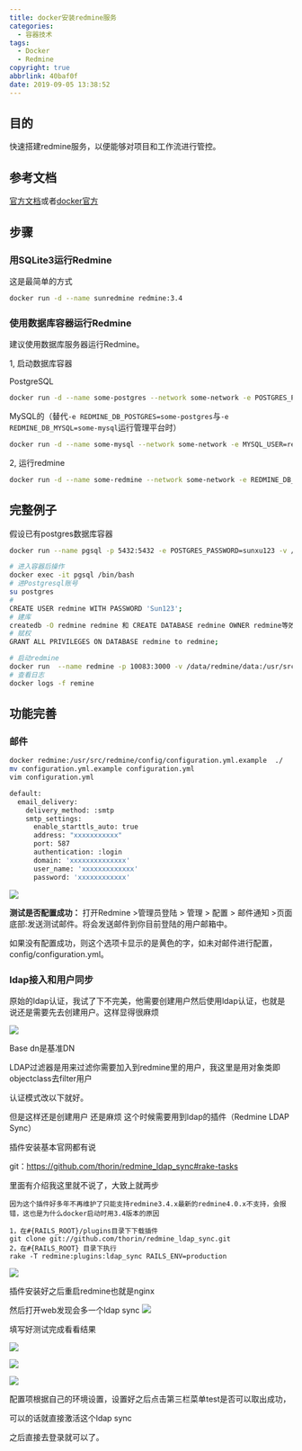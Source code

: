 ```yaml
---
title: docker安装redmine服务
categories:
  - 容器技术
tags:
  - Docker
  - Redmine
copyright: true
abbrlink: 40baf0f
date: 2019-09-05 13:38:52
---
```


## 目的

快速搭建redmine服务，以便能够对项目和工作流进行管控。



## 参考文档

[官方文档](https://hub.docker.com/_/redmine)或者[docker官方](https://docs.docker.com/samples/library/redmine/)

<!--more-->



## 步骤

### 用SQLite3运行Redmine

这是最简单的方式

```bash
docker run -d --name sunredmine redmine:3.4
```

### 使用数据库容器运行Redmine

建议使用数据库服务器运行Redmine。

1, 启动数据库容器

PostgreSQL

```bash
docker run -d --name some-postgres --network some-network -e POSTGRES_PASSWORD=secret -e POSTGRES_USER=redmine postgres
```

MySQL的（替代`-e REDMINE_DB_POSTGRES=some-postgres`与`-e REDMINE_DB_MYSQL=some-mysql`运行管理平台时）

```bash
docker run -d --name some-mysql --network some-network -e MYSQL_USER=redmine -e MYSQL_PASSWORD=secret -e MYSQL_DATABASE=redmine -e MYSQL_RANDOM_ROOT_PASSWORD=1 mysql:5.7
```

2, 运行redmine

```bash
docker run -d --name some-redmine --network some-network -e REDMINE_DB_POSTGRES=some-postgres -e REDMINE_DB_USERNAME=redmine -e REDMINE_DB_PASSWORD=secret redmine
```



## 完整例子

假设已有postgres数据库容器

```bash
docker run --name pgsql -p 5432:5432 -e POSTGRES_PASSWORD=sunxu123 -v /data/postgres:/var/lib/postgresql/data -d postgres:9.4

# 进入容器后操作
docker exec -it pgsql /bin/bash
# 进Postgresql账号
su postgres
#
CREATE USER redmine WITH PASSWORD 'Sun123';
# 建库
createdb -O redmine redmine 和 CREATE DATABASE redmine OWNER redmine等效,二选一即可
# 赋权
GRANT ALL PRIVILEGES ON DATABASE redmine to redmine;

# 启动redmine
docker run  --name redmine -p 10083:3000 -v /data/redmine/data:/usr/src/redmine/files --link pgsql:remine -d redmine:3.4
# 查看日志
docker logs -f remine
```



## 功能完善

### 邮件

```bash
docker redmine:/usr/src/redmine/config/configuration.yml.example  ./
mv configuration.yml.example configuration.yml
vim configuration.yml

default:
  email_delivery:
    delivery_method: :smtp
    smtp_settings:
      enable_starttls_auto: true
      address: "xxxxxxxxxxx"
      port: 587
      authentication: :login
      domain: 'xxxxxxxxxxxxxx'
      user_name: 'xxxxxxxxxxxxx'
      password: 'xxxxxxxxxxxx'

```

![](1.png)

**测试是否配置成功：**
打开Redmine >管理员登陆 > 管理 > 配置 > 邮件通知 >页面底部:发送测试邮件。将会发送邮件到你目前登陆的用户邮箱中。

如果没有配置成功，则这个选项卡显示的是黄色的字，如未对邮件进行配置，config/configuration.yml。

### ldap接入和用户同步

原始的ldap认证，我试了下不完美，他需要创建用户然后使用ldap认证，也就是说还是需要先去创建用户。这样显得很麻烦

![](2.png)

Base dn是基准DN

LDAP过滤器是用来过滤你需要加入到redmine里的用户，我这里是用对象类即objectclass去filter用户

认证模式改以下就好。

但是这样还是创建用户 还是麻烦 这个时候需要用到ldap的插件（Redmine LDAP Sync）

插件安装基本官网都有说

git：https://github.com/thorin/redmine_ldap_sync#rake-tasks

里面有介绍我这里就不说了，大致上就两步

```
因为这个插件好多年不再维护了只能支持redmine3.4.x最新的redmine4.0.x不支持，会报错，这也是为什么docker启动时用3.4版本的原因

1，在#{RAILS_ROOT}/plugins目录下下载插件
git clone git://github.com/thorin/redmine_ldap_sync.git
2，在#{RAILS_ROOT} 目录下执行
rake -T redmine:plugins:ldap_sync RAILS_ENV=production
```

![](4.png)

插件安装好之后重启redmine也就是nginx

然后打开web发现会多一个ldap sync
![](5.png)

填写好测试完成看看结果

![](6.png)

![](7.png)

![](8.png)

配置项根据自己的环境设置，设置好之后点击第三栏菜单test是否可以取出成功，

可以的话就直接激活这个ldap sync

之后直接去登录就可以了。